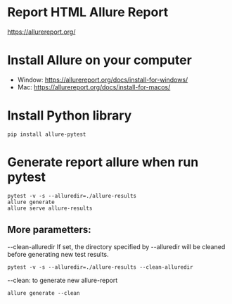 # Report HTML Allure Report
https://allurereport.org/

# Install Allure on your computer
- Window: https://allurereport.org/docs/install-for-windows/
- Mac: https://allurereport.org/docs/install-for-macos/

# Install Python library
```angular2html
pip install allure-pytest
```

# Generate report allure when run pytest
```angular2html
pytest -v -s --alluredir=./allure-results
allure generate
allure serve allure-results
```

## More parametters:

--clean-alluredir
If set, the directory specified by --alluredir will be cleaned before generating new test results.
```angular2html
pytest -v -s --alluredir=./allure-results --clean-alluredir
```
--clean:
to generate new allure-report
``````
allure generate --clean